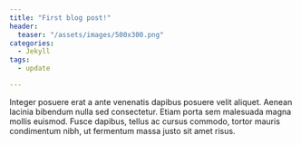 ```yaml
---
title: "First blog post!"
header:
  teaser: "/assets/images/500x300.png"
categories: 
  - Jekyll
tags:
  - update

---
```



Integer posuere erat a ante venenatis dapibus posuere velit aliquet. Aenean lacinia bibendum nulla sed consectetur. Etiam porta sem malesuada magna mollis euismod. Fusce dapibus, tellus ac cursus commodo, tortor mauris condimentum nibh, ut fermentum massa justo sit amet risus.